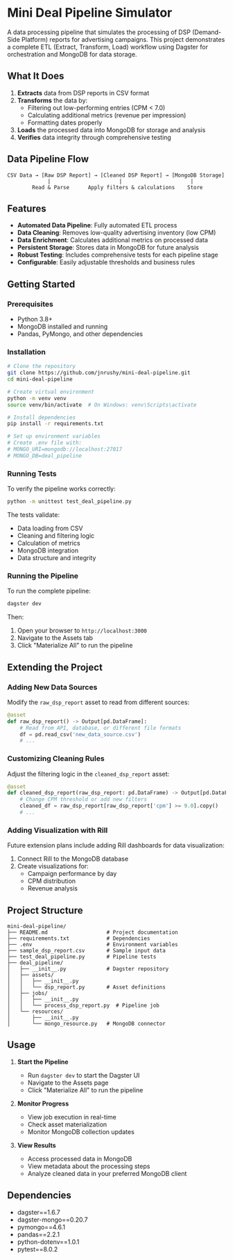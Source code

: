 # Mini Deal Pipeline Simulator

A data processing pipeline that simulates the processing of DSP (Demand-Side Platform) reports for advertising campaigns. This project demonstrates a complete ETL (Extract, Transform, Load) workflow using Dagster for orchestration and MongoDB for data storage.

## What It Does

1. **Extracts** data from DSP reports in CSV format
2. **Transforms** the data by:
   - Filtering out low-performing entries (CPM < 7.0)
   - Calculating additional metrics (revenue per impression)
   - Formatting dates properly
3. **Loads** the processed data into MongoDB for storage and analysis
4. **Verifies** data integrity through comprehensive testing

## Data Pipeline Flow

```
CSV Data → [Raw DSP Report] → [Cleaned DSP Report] → [MongoDB Storage]
             |                      |                      |
        Read & Parse      Apply filters & calculations    Store
```

## Features

- **Automated Data Pipeline**: Fully automated ETL process
- **Data Cleaning**: Removes low-quality advertising inventory (low CPM)
- **Data Enrichment**: Calculates additional metrics on processed data
- **Persistent Storage**: Stores data in MongoDB for future analysis
- **Robust Testing**: Includes comprehensive tests for each pipeline stage
- **Configurable**: Easily adjustable thresholds and business rules

## Getting Started

### Prerequisites

- Python 3.8+
- MongoDB installed and running
- Pandas, PyMongo, and other dependencies

### Installation

```bash
# Clone the repository
git clone https://github.com/jnrushy/mini-deal-pipeline.git
cd mini-deal-pipeline

# Create virtual environment
python -m venv venv
source venv/bin/activate  # On Windows: venv\Scripts\activate

# Install dependencies
pip install -r requirements.txt

# Set up environment variables
# Create .env file with:
# MONGO_URI=mongodb://localhost:27017
# MONGO_DB=deal_pipeline
```

### Running Tests

To verify the pipeline works correctly:

```bash
python -m unittest test_deal_pipeline.py
```

The tests validate:
- Data loading from CSV
- Cleaning and filtering logic
- Calculation of metrics
- MongoDB integration
- Data structure and integrity

### Running the Pipeline

To run the complete pipeline:

```bash
dagster dev
```

Then:
1. Open your browser to `http://localhost:3000`
2. Navigate to the Assets tab
3. Click "Materialize All" to run the pipeline

## Extending the Project

### Adding New Data Sources

Modify the `raw_dsp_report` asset to read from different sources:

```python
@asset
def raw_dsp_report() -> Output[pd.DataFrame]:
    # Read from API, database, or different file formats
    df = pd.read_csv('new_data_source.csv')
    # ...
```

### Customizing Cleaning Rules

Adjust the filtering logic in the `cleaned_dsp_report` asset:

```python
@asset
def cleaned_dsp_report(raw_dsp_report: pd.DataFrame) -> Output[pd.DataFrame]:
    # Change CPM threshold or add new filters
    cleaned_df = raw_dsp_report[raw_dsp_report['cpm'] >= 9.0].copy()
    # ...
```

### Adding Visualization with Rill

Future extension plans include adding Rill dashboards for data visualization:

1. Connect Rill to the MongoDB database
2. Create visualizations for:
   - Campaign performance by day
   - CPM distribution
   - Revenue analysis

## Project Structure

```
mini-deal-pipeline/
├── README.md                   # Project documentation
├── requirements.txt            # Dependencies
├── .env                        # Environment variables
├── sample_dsp_report.csv       # Sample input data
├── test_deal_pipeline.py       # Pipeline tests
├── deal_pipeline/
│   ├── __init__.py             # Dagster repository
│   ├── assets/
│   │   ├── __init__.py
│   │   └── dsp_report.py       # Asset definitions
│   ├── jobs/
│   │   ├── __init__.py
│   │   └── process_dsp_report.py  # Pipeline job
│   └── resources/
│       ├── __init__.py
│       └── mongo_resource.py   # MongoDB connector
```

## Usage

1. **Start the Pipeline**
   - Run `dagster dev` to start the Dagster UI
   - Navigate to the Assets page
   - Click "Materialize All" to run the pipeline

2. **Monitor Progress**
   - View job execution in real-time
   - Check asset materialization
   - Monitor MongoDB collection updates

3. **View Results**
   - Access processed data in MongoDB
   - View metadata about the processing steps
   - Analyze cleaned data in your preferred MongoDB client

## Dependencies

- dagster==1.6.7
- dagster-mongo==0.20.7
- pymongo==4.6.1
- pandas==2.2.1
- python-dotenv==1.0.1
- pytest==8.0.2 